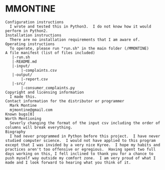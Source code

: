 # MMONTINE
    Configuration instructions
      I wrote and tested this in Python3.  I do not know how it would perform in Python2.  
    Installation instructions
      There are no installation requirements that I am aware of.
    Operating instructions
      To operate, please run "run.sh" in the main folder (/MMONTINE)
    A file manifest (list of files included)
       |-run.sh
       |-README.md
       |-input/
           |-complaints.csv
       |-output/
           |-report.csv
       |-src/
           |-consumer_complaints.py
    Copyright and licensing information
      I made this.
    Contact information for the distributor or programmer
      Mark Montine
      mjmontine@gmail.com
    Known bugs[0]
    Worth Mentioning
      Severly changing the format of the input csv including the order of columns will break everything.
    Biography
      I had never programmed in Python before this project.  I have never studied computer science.  I would not have applied to this program except that I was invided by a very nice Kyree.  I hope my habits and practices aren't too offensive or egregious.  Having spent two full days working on this, I fell inclined to thank you for a chance to push myself way outside my comfort zone.  I am very proud of what I made and I look forward to hearing what you think of it.
      
